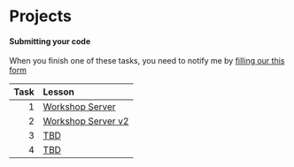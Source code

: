 # Projects

#### Submitting your code

When you finish one of these tasks, you need to notify me by [filling our this form](https://forms.gle/Wymwd7ZoTvMs3vYL7)

| Task | Lesson                                             |
| ---: | :------------------------------------------------- |
|    1 | [Workshop Server](tworkshop-server/README.md)      |
|    2 | [Workshop Server v2](workshop-server-v2/README.md) |
|    3 | [TBD]()                                            |
|    4 | [TBD]()                                            |



